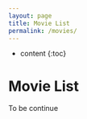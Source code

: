 ```yaml
---
layout: page
title: Movie List
permalink: /movies/
---
```


* content
{:toc}

# Movie List

To be continue
